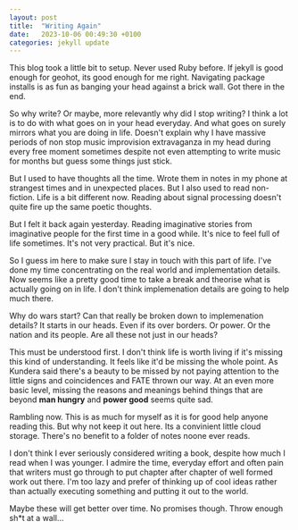 ```yaml
---
layout: post
title:  "Writing Again"
date:   2023-10-06 00:49:30 +0100
categories: jekyll update
---
```

This blog took a little bit to setup. Never used Ruby before.
If jekyll is good enough for geohot, its good enough for me right.
Navigating package installs is as fun as banging your head against a brick wall.
Got there in the end.

So why write? Or maybe, more relevantly why did I stop writing?
I think a lot is to do with what goes on in your head everyday.
And what goes on surely mirrors what you are doing in life.
Doesn't explain why I have massive periods of non stop music improvision
extravaganza in my head during every free moment sometimes despite
not even attempting to write music for months but guess some things just stick.

But I used to have thoughts all the time. Wrote them in notes in my 
phone at strangest times and in unexpected places.
But I also used to read non-fiction. Life is a bit different now.
Reading about signal processing doesn't quite fire up the same poetic thoughts.

But I felt it back again yesterday. Reading imaginative stories
from imaginative people for the first time in a good while.
It's nice to feel full of life sometimes. It's not very practical. But it's nice.

So I guess im here to make sure I stay in touch with this part of life.
I've done my time concentrating on the real world and implementation details.
Now seems like a pretty good time to take a break and theorise what is actually
going on in life. I don't think implemenation details are going to help much there.

Why do wars start? Can that really be broken down to implemenation details?
It starts in our heads. Even if its over borders. Or power. Or the nation and its people.
Are all these not just in our heads?

This must be understood first. I don't think life is worth living if it's missing this kind of 
understanding. It feels like it'd be missing the whole point.
As Kundera said there's a beauty to be missed by not paying attention to the little
signs and coincidences and FATE thrown our way. At an even more basic level,
missing the reasons and meanings behind things that are beyond <b>man hungry</b>
and <b>power good</b> seems quite sad.

Rambling now. This is as much for myself as it is for good help anyone reading this.
But why not keep it out here. Its a convinient little cloud storage.
There's no benefit to a folder of notes noone ever reads.

I don't think I ever seriously considered writing a book, despite how much I 
read when I was younger. I admire the time, everyday effort and often pain
that writers must go through to put chapter after chapter of well formed work out there.
I'm too lazy and prefer of thinking up of cool ideas rather than actually
executing something and putting it out to the world.

Maybe these will get better over time. No promises though. Throw enough sh*t at a wall...



[jekyll-docs]: https://jekyllrb.com/docs/home
[jekyll-gh]:   https://github.com/jekyll/jekyll
[jekyll-talk]: https://talk.jekyllrb.com/
